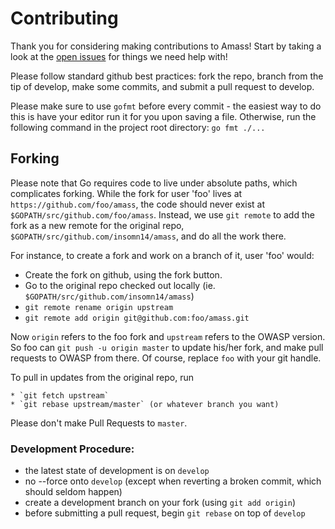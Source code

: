 # Contributing

Thank you for considering making contributions to Amass! Start by taking a look at the [open issues](https://github.com/insomn14/amass/issues) for things we need help with!

Please follow standard github best practices: fork the repo, branch from the tip of develop, make some commits, and submit a pull request to develop. 

Please make sure to use `gofmt` before every commit - the easiest way to do this is have your editor run it for you upon saving a file. Otherwise, run the following command in the project root directory: `go fmt ./...`

## Forking

Please note that Go requires code to live under absolute paths, which complicates forking.
While the fork for user 'foo' lives at `https://github.com/foo/amass`,
the code should never exist at  `$GOPATH/src/github.com/foo/amass`.
Instead, we use `git remote` to add the fork as a new remote for the original repo,
`$GOPATH/src/github.com/insomn14/amass`, and do all the work there.

For instance, to create a fork and work on a branch of it, user 'foo' would:

  * Create the fork on github, using the fork button.
  * Go to the original repo checked out locally (ie. `$GOPATH/src/github.com/insomn14/amass`)
  * `git remote rename origin upstream`
  * `git remote add origin git@github.com:foo/amass.git`

Now `origin` refers to the foo fork and `upstream` refers to the OWASP version.
So foo can `git push -u origin master` to update his/her fork, and make pull requests to OWASP from there.
Of course, replace `foo` with your git handle.

To pull in updates from the original repo, run

    * `git fetch upstream`
    * `git rebase upstream/master` (or whatever branch you want)

Please don't make Pull Requests to `master`.

### Development Procedure:
- the latest state of development is on `develop`
- no --force onto `develop` (except when reverting a broken commit, which should seldom happen)
- create a development branch on your fork (using `git add origin`)
- before submitting a pull request, begin `git rebase` on top of `develop`
